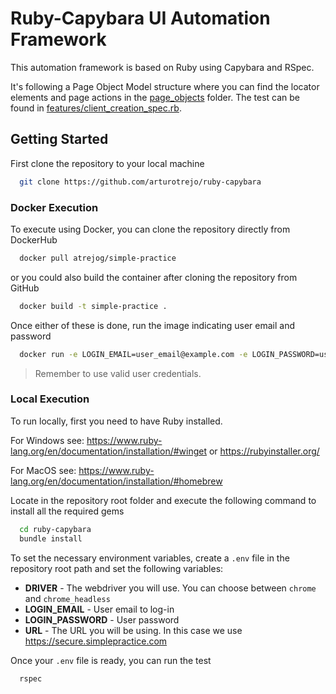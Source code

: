 # Ruby-Capybara UI Automation Framework

This automation framework is based on Ruby using Capybara and RSpec. 

It's following a Page Object Model structure where you can find the locator elements and page actions 
in the [page_objects](spec/support/page_objects) folder. The test can be found in [features/client_creation_spec.rb](spec/features/client_creation_spec.rb).

## Getting Started
First clone the repository to your local machine
```bash
  git clone https://github.com/arturotrejo/ruby-capybara
```

### Docker Execution
To execute using Docker, you can clone the repository directly from DockerHub
```bash
  docker pull atrejog/simple-practice
```

or you could also build the container after cloning the repository from GitHub
```bash
  docker build -t simple-practice .
```

Once either of these is done, run the image indicating user email and password
```bash
  docker run -e LOGIN_EMAIL=user_email@example.com -e LOGIN_PASSWORD=user_password atrejog/simple-practice
```
> Remember to use valid user credentials.

### Local Execution
To run locally, first you need to have Ruby installed.

For Windows see: https://www.ruby-lang.org/en/documentation/installation/#winget or https://rubyinstaller.org/

For MacOS see: https://www.ruby-lang.org/en/documentation/installation/#homebrew

Locate in the repository root folder and execute the following command to install all the required gems
```bash
  cd ruby-capybara
  bundle install
```

To set the necessary environment variables, create a `.env` file in the repository root path and set the following variables:
- **DRIVER** - The webdriver you will use. You can choose between `chrome` and `chrome_headless`
- **LOGIN_EMAIL** - User email to log-in
- **LOGIN_PASSWORD** - User password
- **URL** - The URL you will be using. In this case we use https://secure.simplepractice.com

Once your `.env` file is ready, you can run the test
```bash
  rspec
```
